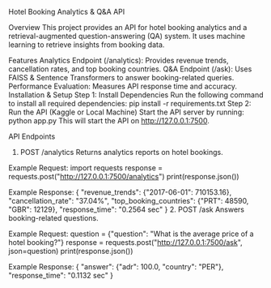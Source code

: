 
Hotel Booking Analytics & Q&A API

Overview
This project provides an API for hotel booking analytics and a retrieval-augmented question-answering (QA) system. It uses machine learning to retrieve insights from booking data.

Features
Analytics Endpoint (/analytics): Provides revenue trends, cancellation rates, and top booking countries.
Q&A Endpoint (/ask): Uses FAISS & Sentence Transformers to answer booking-related queries.
Performance Evaluation: Measures API response time and accuracy.
Installation & Setup
Step 1: Install Dependencies
Run the following command to install all required dependencies:
pip install -r requirements.txt
Step 2: Run the API (Kaggle or Local Machine)
Start the API server by running:
python app.py
This will start the API on http://127.0.0.1:7500.

API Endpoints
1. POST /analytics
Returns analytics reports on hotel bookings.

Example Request:
import requests
response = requests.post("http://127.0.0.1:7500/analytics")
print(response.json())

Example Response:
{
  "revenue_trends": {"2017-06-01": 710153.16},
  "cancellation_rate": "37.04%",
  "top_booking_countries": {"PRT": 48590, "GBR": 12129},
  "response_time": "0.2564 sec"
}
2. POST /ask
Answers booking-related questions.

Example Request:
question = {"question": "What is the average price of a hotel booking?"}
response = requests.post("http://127.0.0.1:7500/ask", json=question)
print(response.json())

Example Response:
{
  "answer": {"adr": 100.0, "country": "PER"},
  "response_time": "0.1132 sec"
}